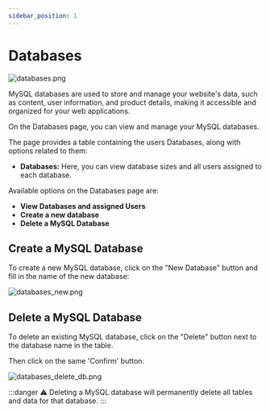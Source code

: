```yaml
---
sidebar_position: 1
---
```


# Databases

![databases.png](/img/panel/v2/databases_main.png)

MySQL databases are used to store and manage your website's data, such as content, user information, and product details, making it accessible and organized for your web applications.

On the Databases page, you can view and manage your MySQL databases.

The page provides a table containing the users Databases, along with options related to them:

- **Databases:** Here, you can view database sizes and all users assigned to each database.

Available options on the Databases page are:

- **View Databases and assigned Users**
- **Create a new database**
- **Delete a MySQL Database**

## Create a MySQL Database

To create a new MySQL database, click on the "New Database" button and fill in the name of the new database:

![databases_new.png](/img/panel/v2/databases_new.png)

## Delete a MySQL Database

To delete an existing MySQL database, click on the "Delete" button next to the database name in the table.

Then click on the same 'Confirm' button.

![databases_delete_db.png](/img/panel/v2/databases_del.png)

:::danger
⚠️ Deleting a MySQL database will permanently delete all tables and data for that database.
:::
